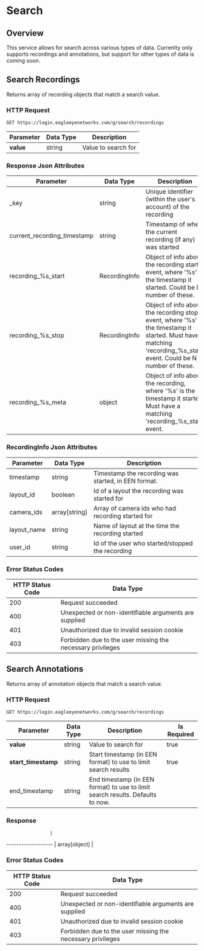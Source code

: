 # Search

<!--===================================================================-->
## Overview

This service allows for search across various types of data. Currenlty only supports recordings and annotations, but support for other types of data is coming soon.

<!--===================================================================-->
## Search Recordings

Returns array of recording objects that match a search value.

### HTTP Request

`GET https://login.eagleeyenetworks.com/g/search/recordings`

Parameter  	| Data Type   | Description   
---------  	| ----------- | -----------   
**value**   | string      | Value to search for

### Response Json Attributes

Parameter               	| Data Type     | Description
---------               	| -----------   | -----------
_key 						| string 		| Unique identifier (within the user's account) of the recording
current_recording_timestamp | string 		| Timestamp of when the current recording (if any) was started
recording_%s_start 			| RecordingInfo | Object of info about the recording start event, where '%s' is the timestamp it started. Could be N number of these.
recording_%s_stop 			| RecordingInfo | Object of info about the recording stop event, where '%s' is the timestamp it started. Must have a matching 'recording_%s_start' event. Could be N number of these.
recording_%s_meta 			| object 		| Object of info about the recording, where '%s' is the timestamp it started. Must have a matching 'recording_%s_start' event.

### RecordingInfo Json Attributes

Parameter   | Data Type     | Description
---------   | -----------   | -----------
timestamp 	| string 		| Timestamp the recording was started, in EEN format.
layout_id 	| boolean 		| Id of a layout the recording was started for
camera_ids 	| array[string] | Array of camera ids who had recording started for
layout_name | string 		| Name of layout at the time the recording started
user_id 	| string 		| Id of the user who started/stopped the recording

### Error Status Codes

HTTP Status Code    | Data Type   
------------------- | ----------- 
200 | Request succeeded
400 | Unexpected or non-identifiable arguments are supplied
401 | Unauthorized due to invalid session cookie
403 | Forbidden due to the user missing the necessary privileges

<!--===================================================================-->

## Search Annotations

Returns array of annotation objects that match a search value.

### HTTP Request

`GET https://login.eagleeyenetworks.com/g/search/recordings`

Parameter  			| Data Type   | Description   			| Is Required
---------  			| ----------- | -----------   			| -----------
**value**   		| string      | Value to search for 	| true
**start_timestamp** | string      | Start timestamp (in EEN format) to use to limit search results 	| true
end_timestamp 		| string      | End timestamp (in EEN format) to use to limit search results. Defaults to now. 	| 

### Response

				    |
------------------- |
array[object] 		| 

### Error Status Codes

HTTP Status Code    | Data Type   
------------------- | ----------- 
200 | Request succeeded
400 | Unexpected or non-identifiable arguments are supplied
401 | Unauthorized due to invalid session cookie
403 | Forbidden due to the user missing the necessary privileges